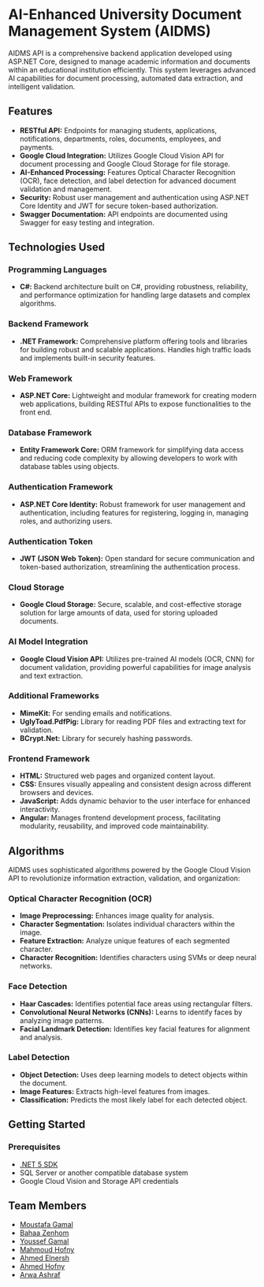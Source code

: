 # AI-Enhanced University Document Management System (AIDMS)

AIDMS API is a comprehensive backend application developed using ASP.NET Core, designed to manage academic information and documents within an educational institution efficiently. This system leverages advanced AI capabilities for document processing, automated data extraction, and intelligent validation.

## Features

- **RESTful API:** Endpoints for managing students, applications, notifications, departments, roles, documents, employees, and payments.
- **Google Cloud Integration:** Utilizes Google Cloud Vision API for document processing and Google Cloud Storage for file storage.
- **AI-Enhanced Processing:** Features Optical Character Recognition (OCR), face detection, and label detection for advanced document validation and management.
- **Security:** Robust user management and authentication using ASP.NET Core Identity and JWT for secure token-based authorization.
- **Swagger Documentation:** API endpoints are documented using Swagger for easy testing and integration.

## Technologies Used

### Programming Languages
- **C#:** Backend architecture built on C#, providing robustness, reliability, and performance optimization for handling large datasets and complex algorithms.

### Backend Framework
- **.NET Framework:** Comprehensive platform offering tools and libraries for building robust and scalable applications. Handles high traffic loads and implements built-in security features.

### Web Framework
- **ASP.NET Core:** Lightweight and modular framework for creating modern web applications, building RESTful APIs to expose functionalities to the front end.

### Database Framework
- **Entity Framework Core:** ORM framework for simplifying data access and reducing code complexity by allowing developers to work with database tables using objects.

### Authentication Framework
- **ASP.NET Core Identity:** Robust framework for user management and authentication, including features for registering, logging in, managing roles, and authorizing users.

### Authentication Token
- **JWT (JSON Web Token):** Open standard for secure communication and token-based authorization, streamlining the authentication process.

### Cloud Storage
- **Google Cloud Storage:** Secure, scalable, and cost-effective storage solution for large amounts of data, used for storing uploaded documents.

### AI Model Integration
- **Google Cloud Vision API:** Utilizes pre-trained AI models (OCR, CNN) for document validation, providing powerful capabilities for image analysis and text extraction.

### Additional Frameworks
- **MimeKit:** For sending emails and notifications.
- **UglyToad.PdfPig:** Library for reading PDF files and extracting text for validation.
- **BCrypt.Net:** Library for securely hashing passwords.

### Frontend Framework
- **HTML:** Structured web pages and organized content layout.
- **CSS:** Ensures visually appealing and consistent design across different browsers and devices.
- **JavaScript:** Adds dynamic behavior to the user interface for enhanced interactivity.
- **Angular:** Manages frontend development process, facilitating modularity, reusability, and improved code maintainability.

## Algorithms

AIDMS uses sophisticated algorithms powered by the Google Cloud Vision API to revolutionize information extraction, validation, and organization:

### Optical Character Recognition (OCR)
- **Image Preprocessing:** Enhances image quality for analysis.
- **Character Segmentation:** Isolates individual characters within the image.
- **Feature Extraction:** Analyze unique features of each segmented character.
- **Character Recognition:** Identifies characters using SVMs or deep neural networks.

### Face Detection
- **Haar Cascades:** Identifies potential face areas using rectangular filters.
- **Convolutional Neural Networks (CNNs):** Learns to identify faces by analyzing image patterns.
- **Facial Landmark Detection:** Identifies key facial features for alignment and analysis.

### Label Detection
- **Object Detection:** Uses deep learning models to detect objects within the document.
- **Image Features:** Extracts high-level features from images.
- **Classification:** Predicts the most likely label for each detected object.

## Getting Started

### Prerequisites

- [.NET 5 SDK](https://dotnet.microsoft.com/download/dotnet/5.0)
- SQL Server or another compatible database system
- Google Cloud Vision and Storage API credentials


## Team Members
- [Moustafa Gamal](https://github.com/MoustafaGamal01)
- [Bahaa Zenhom](https://github.com/bahaazenhom)
- [Youssef Gamal](https://github.com/YoussefGemy)
- [Mahmoud Hofny](https://github.com/mahmoudhofny)
- [Ahmed Elnersh](https://github.com/elnersh)
- [Ahmed Hofny](https://github.com/H0FNY)
- [Arwa Ashraf]()
